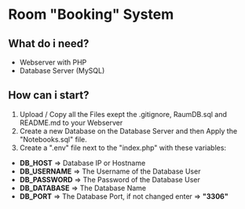 # Room "Booking" System
## What do i need?
- Webserver with PHP
- Database Server (MySQL)

## How can i start?
1. Upload / Copy all the Files exept the .gitignore, RaumDB.sql and README.md to your Webserver
2. Create a new Database on the Database Server and then Apply the "Notebooks.sql" file.
3. Create a ".env" file next to the "index.php" with these variables:
- <strong>DB_HOST</strong> => Database IP or Hostname
- <strong>DB_USERNAME</strong> => The Username of the Database User
- <strong>DB_PASSWORD</strong> => The Password of the Database User
- <strong>DB_DATABASE</strong> => The Database Name
- <strong>DB_PORT</strong> => The Database Port, if not changed enter => <strong>"3306"</strong>